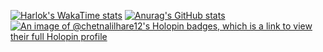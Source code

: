 [![Harlok's WakaTime stats](https://github-readme-stats.vercel.app/api/wakatime?username=elite_fable)](https://github.com/anuraghazra/github-readme-stats)
[![Anurag's GitHub stats](https://github-readme-stats.vercel.app/api?username=elite-fable)](https://github.com/anuraghazra/github-readme-stats)
[![An image of @chetnalilhare12's Holopin badges, which is a link to view their full Holopin profile](https://holopin.me/chetnalilhare12)](https://holopin.io/@chetnalilhare12)
